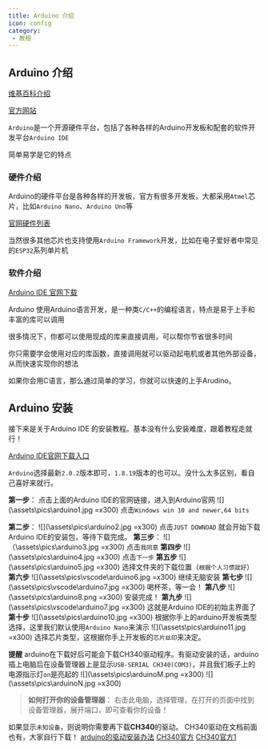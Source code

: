 ```yaml
---
title: Arduino 介绍
icon: config
category:
 - 教程
---
```


## Arduino 介绍

[维基百科介绍](https://w.wiki/5yJP)

[官方网站](https://www.arduino.cc/)

`Arduino`是一个开源硬件平台，包括了各种各样的Arduino开发板和配套的软件开发平台`Arduino IDE`

简单易学是它的特点

### 硬件介绍

Arduino的硬件平台是各种各样的开发板，官方有很多开发板，大都采用`Atmel`芯片，比如`Arduino Nano`、`Arduino Uno`等

[官网硬件列表](https://www.arduino.cc/en/hardware)

当然很多其他芯片也支持使用`Arduino Framework`开发，比如在电子爱好者中常见的`ESP32`系列单片机

### 软件介绍

[Arduino IDE 官网下载](https://www.arduino.cc/en/software)

Arduino 使用Arduino语言开发，是一种类`C/C++`的编程语言，特点是易于上手和丰富的库可以调用

很多情况下，你都可以使用现成的库来直接调用，可以帮你节省很多时间

你只需要学会使用对应的库函数，直接调用就可以驱动起电机或者其他外部设备，从而快速实现你的想法

如果你会用C语言，那么通过简单的学习，你就可以快速的上手Arudino。

## Arduino 安装

接下来是关于Arduino IDE 的安装教程。基本没有什么安装难度，跟着教程走就行！

[Arduino IDE官网下载入口](https://www.arduino.cc/en/software)

`Arduino`选择最新`2.0.2`版本即可，`1.8.19`版本的也可以。没什么太多区别，看自己喜好来就行。

**第一步**：
点击上面的Arduino IDE的官网链接，进入到Arduino官网
![](\assets\pics\arduino1.jpg =x300)
点击`Windows win 10 and newer,64 bits`

**第二步**：
![](\assets\pics\arduino2.jpg =x300)
点击`JUST DOWNOAD` 就会开始下载Arduino IDE的安装包，等待下载完成。
**第三步**：
![]（\assets\pics\arduino3.jpg =x300)
点击`我同意`
**第四步**
![](\assets\pics\arduino4.jpg =x300)
点击`下一步`
**第五步**
![](\assets\pics\arduino5.jpg =x300)
选择文件夹的下载位置（`根据个人习惯就好`）
**第六步**
![](\assets\pics\vscode\arduino6.jpg =x300)
继续无脑安装
**第七步**
![](\assets\pics\vscode\arduino7.jpg =x300)
喝杯茶，等一会！
**第八步**
![](\assets\pics\arduino8.png =x300)
安装完成！
**第九步**
![](\assets\pics\vscode\arduino7.jpg =x300)
这就是Arduino IDE的初始主界面了
**第十步**
![](\assets\pics\arduino10.jpg =x300)
根据你手上的arduino开发板类型选择，这里我们默认使用`Arduino Nano`来演示
![](\assets\pics\arduino11.jpg =x300)
选择芯片类型，这根据你手上开发板的`芯片丝印`来决定。

**提醒**
arduino在下载好后可能会下载CH340驱动程序。有驱动安装的话，arduino插上电脑后在设备管理器上是显示`USB-SERIAL CH340(COM3)`，并且我们板子上的电源指示灯`on`是亮起的
![](\assets\pics\arduinoM.png =x300)
![](\assets\pics\arduinoN.jpg =x300)

>**如何打开你的设备管理器**：
 右击此电脑，选择管理，在打开的页面中找到设备管理器，展开端口，即可查看你的设备！

如果显示`未知设备`，则说明你需要再下载**CH340**的驱动。
CH340驱动在文档前面也有，大家自行下载！
[arduino的驱动安装办法](http://www.arduino.cn/thread-1008-1-1.html)
[CH340官方](http://www.wch-ic.com/downloads/CH341SER_EXE.html)
[CH340官方1](https://nas.dustella.net/s/B8dIO)
